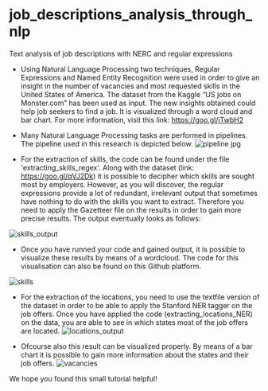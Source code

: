 # job_descriptions_analysis_through_nlp
Text analysis of job descriptions with NERC and regular expressions

- Using Natural Language Processing two techniques, Regular Expressions and Named Entity Recognition were used in order to give an insight in the number of vacancies and most requested skills in the United States of America. The dataset from the Kaggle “US jobs on Monster.com” has been used as input. The new insights obtained could help job seekers to find a job. It is visualized through a word cloud and bar chart. 
For more information, visit this link: https://goo.gl/jTwbH2 

- Many Natural Language Processing tasks are performed in pipelines. The pipeline used in this research is depicted below.
![pipeline jpg](https://user-images.githubusercontent.com/38191121/38473209-57e130bc-3b8c-11e8-86c2-a365475d9b46.JPG)



- For the extraction of skills, the code can be found under the file 'extracting_skills_regex'. Along with the dataset (link: https://goo.gl/qVJ2Dk) it is possible to decipher which skills are sought most by employers. However, as you will discover, the regular expressions provide a lot of redundant, irrelevant output that sometimes have nothing to do with the skills you want to extract. Therefore you need to apply the Gazetteer file on the results in order to gain more precise results. The output eventually looks as follows:

![skills_output](https://user-images.githubusercontent.com/38191121/38473341-21bf04ac-3b8f-11e8-8ff3-62c1082f1c7e.JPG)



- Once you have runned your code and gained output, it is possible to visualize these results by means of a wordcloud. 
The code for this visualisation can also be found on this Github platform.


![skills](https://user-images.githubusercontent.com/38191121/38473067-b1ebd6fa-3b89-11e8-965e-1127831c8092.png)



- For the extraction of the locations, you need to use the textfile version of the dataset in order to be able to apply the Stanford NER tagger on the job offers. Once you have applied the code (extracting_locations_NER) on the data, you are able to see in which states most of the job offers are located. 
![locations_output](https://user-images.githubusercontent.com/38191121/38473339-1e7549b4-3b8f-11e8-8cf4-6a98c135503d.JPG)


- Ofcourse also this result can be visualized properly. By means of a bar chart it is possible to gain more information about the states and their job offers.
![vacancies](https://user-images.githubusercontent.com/38191121/38473057-8a337334-3b89-11e8-9cbc-1ca84367e9b2.jpg)


We hope you found this small tutorial helpful!
